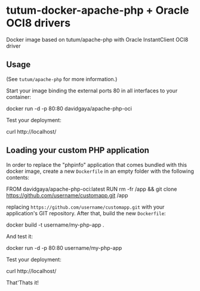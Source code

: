 tutum-docker-apache-php + Oracle OCI8 drivers
=============================================

Docker image based on tutum/apache-php with Oracle InstantClient OCI8
driver


Usage
-----

(See `tutum/apache-php` for more information.)

Start your image binding the external ports 80 in all interfaces to your
container:

docker run -d -p 80:80 davidgaya/apache-php-oci

Test your deployment:

curl http://localhost/

Loading your custom PHP application
-----------------------------------

In order to replace the "phpinfo" application that comes bundled
with this docker image,
create a new `Dockerfile` in an empty folder with the following
contents:

FROM davidgaya/apache-php-oci:latest
RUN rm -fr    /app && git clone https://github.com/username/customapp.git /app

replacing `https://github.com/username/customapp.git` with your
application's GIT repository.
After that, build the new `Dockerfile`:

docker build -t username/my-php-app .

And test it:

docker run -d -p 80:80 username/my-php-app

Test your deployment:

curl http://localhost/

That'Thats it!

